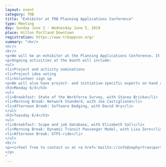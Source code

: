```yaml
---
layout: event
category: TRB
title: "Exhibitor at TRB Planning Applications Conference"
type: Meeting
day: Sunday June 2 - Wednesday June 5, 2019 
place: Hilton Portland Downtown
registration: https://www.trbappcon.org/
summary: "<br/>
<hr/>
<br/>
<p>We will be an exhibitor at the Planning Applications Conference. It will be a great opportunity to sit down at our booth and chat with people leading various projects and the organization as a whole and provide your feedback. 
<p>Ongoing activities at the booth will include:
<ul>
<li>Project and activity nominations
<li>Project idea voting  
<li>Volunteer sign up
<p>We will also have project- and initiative-specific experts on hand at the booth according to the following schedule.
<h3>Monday 6/3</h3>
<ul>
<li>Breakfast: State of the Workforce Survey, with Stacey Bricka</li>
<li>Morning Break: Network Standard, with Joe Castiglione</li>
<li>Afternoon Break: Software Badging, with David Ory</li>
</ul>
<h3>Tuesday 6/4</h3>
<ul>
<li>Breakfast: Scope and job database, with Elizabeth Sall</li>
<li>Morning Break: Dynamic Transit Passenger Model, with Lisa Zorn</li>
<li>Afternoon Break: GTFS-ride</li>
</ul>
<br/>
<p><i>Feel free to contact us at <a href='mailto://info@zephyrtransport.org'>info@zephyrtransport.org</a> if you would like to schedule a meeting to learn more or discuss an idea.</i> 
</p>
"
---
```


